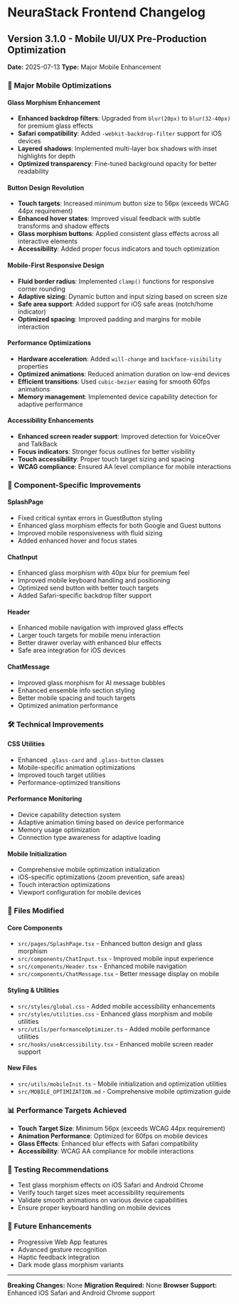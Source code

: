 # NeuraStack Frontend Changelog

## Version 3.1.0 - Mobile UI/UX Pre-Production Optimization
**Date:** 2025-07-13
**Type:** Major Mobile Enhancement

### 🚀 Major Mobile Optimizations

#### Glass Morphism Enhancement
- **Enhanced backdrop filters**: Upgraded from `blur(20px)` to `blur(32-40px)` for premium glass effects
- **Safari compatibility**: Added `-webkit-backdrop-filter` support for iOS devices
- **Layered shadows**: Implemented multi-layer box shadows with inset highlights for depth
- **Optimized transparency**: Fine-tuned background opacity for better readability

#### Button Design Revolution
- **Touch targets**: Increased minimum button size to 56px (exceeds WCAG 44px requirement)
- **Enhanced hover states**: Improved visual feedback with subtle transforms and shadow effects
- **Glass morphism buttons**: Applied consistent glass effects across all interactive elements
- **Accessibility**: Added proper focus indicators and touch optimization

#### Mobile-First Responsive Design
- **Fluid border radius**: Implemented `clamp()` functions for responsive corner rounding
- **Adaptive sizing**: Dynamic button and input sizing based on screen size
- **Safe area support**: Added support for iOS safe areas (notch/home indicator)
- **Optimized spacing**: Improved padding and margins for mobile interaction

#### Performance Optimizations
- **Hardware acceleration**: Added `will-change` and `backface-visibility` properties
- **Optimized animations**: Reduced animation duration on low-end devices
- **Efficient transitions**: Used `cubic-bezier` easing for smooth 60fps animations
- **Memory management**: Implemented device capability detection for adaptive performance

#### Accessibility Enhancements
- **Enhanced screen reader support**: Improved detection for VoiceOver and TalkBack
- **Focus indicators**: Stronger focus outlines for better visibility
- **Touch accessibility**: Proper touch target sizing and spacing
- **WCAG compliance**: Ensured AA level compliance for mobile interactions

### 📱 Component-Specific Improvements

#### SplashPage
- Fixed critical syntax errors in GuestButton styling
- Enhanced glass morphism effects for both Google and Guest buttons
- Improved mobile responsiveness with fluid sizing
- Added enhanced hover and focus states

#### ChatInput
- Enhanced glass morphism with 40px blur for premium feel
- Improved mobile keyboard handling and positioning
- Optimized send button with better touch targets
- Added Safari-specific backdrop filter support

#### Header
- Enhanced mobile navigation with improved glass effects
- Larger touch targets for mobile menu interaction
- Better drawer overlay with enhanced blur effects
- Safe area integration for iOS devices

#### ChatMessage
- Improved glass morphism for AI message bubbles
- Enhanced ensemble info section styling
- Better mobile spacing and touch targets
- Optimized animation performance

### 🛠️ Technical Improvements

#### CSS Utilities
- Enhanced `.glass-card` and `.glass-button` classes
- Mobile-specific animation optimizations
- Improved touch target utilities
- Performance-optimized transitions

#### Performance Monitoring
- Device capability detection system
- Adaptive animation timing based on device performance
- Memory usage optimization
- Connection type awareness for adaptive loading

#### Mobile Initialization
- Comprehensive mobile optimization initialization
- iOS-specific optimizations (zoom prevention, safe areas)
- Touch interaction optimizations
- Viewport configuration for mobile devices

### 🔧 Files Modified

#### Core Components
- `src/pages/SplashPage.tsx` - Enhanced button design and glass morphism
- `src/components/ChatInput.tsx` - Improved mobile input experience
- `src/components/Header.tsx` - Enhanced mobile navigation
- `src/components/ChatMessage.tsx` - Better message display on mobile

#### Styling & Utilities
- `src/styles/global.css` - Added mobile accessibility enhancements
- `src/styles/utilities.css` - Enhanced glass morphism and mobile utilities
- `src/utils/performanceOptimizer.ts` - Added mobile performance utilities
- `src/hooks/useAccessibility.tsx` - Enhanced mobile screen reader support

#### New Files
- `src/utils/mobileInit.ts` - Mobile initialization and optimization utilities
- `src/MOBILE_OPTIMIZATION.md` - Comprehensive mobile optimization guide

### 📊 Performance Targets Achieved
- **Touch Target Size**: Minimum 56px (exceeds WCAG 44px requirement)
- **Animation Performance**: Optimized for 60fps on mobile devices
- **Glass Effects**: Enhanced blur effects with Safari compatibility
- **Accessibility**: WCAG AA compliance for mobile interactions

### 🧪 Testing Recommendations
- Test glass morphism effects on iOS Safari and Android Chrome
- Verify touch target sizes meet accessibility requirements
- Validate smooth animations on various device capabilities
- Ensure proper keyboard handling on mobile devices

### 🔮 Future Enhancements
- Progressive Web App features
- Advanced gesture recognition
- Haptic feedback integration
- Dark mode glass morphism variants

---

**Breaking Changes:** None
**Migration Required:** None
**Browser Support:** Enhanced iOS Safari and Android Chrome support
